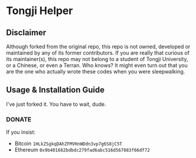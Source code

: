 # Tongji Helper

## Disclaimer

Although forked from the original repo, this repo is not owned, developed or maintained by any of its former contributors. If you are really that curious of its maintainer(s), this repo may not belong to a student of Tongji University, or a Chinese, or even a Terran. Who knows? It might even turn out that you are the one who actually wrote these codes when you were sleepwalking.

## Usage & Installation Guide

I've just forked it. You have to wait, dude.

### DONATE

If you insist:
- Bitcoin `1HLkZSgkqDAhZFMVHnWDdn3vp7g6S8jC5T`
- Ethereum `0x9b401662bdbdc279fad6abc516d567083f66df72`

